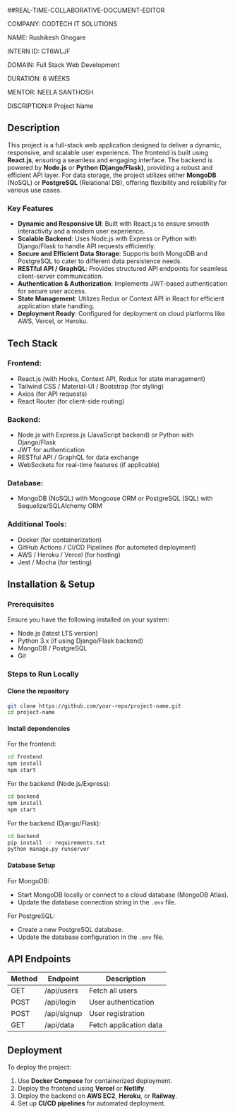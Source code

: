 ##REAL-TIME-COLLABORATIVE-DOCUMENT-EDITOR

COMPANY: CODTECH IT SOLUTIONS

NAME: Rushikesh Ghogare

INTERN ID: CT6WLJF

DOMAIN: Full Stack Web Development

DURATION: 6 WEEKS

MENTOR: NEELA SANTHOSH

DISCRIPTION:# Project Name

## Description

This project is a full-stack web application designed to deliver a dynamic, responsive, and scalable user experience. The frontend is built using **React.js**, ensuring a seamless and engaging interface. The backend is powered by **Node.js** or **Python (Django/Flask)**, providing a robust and efficient API layer. For data storage, the project utilizes either **MongoDB** (NoSQL) or **PostgreSQL** (Relational DB), offering flexibility and reliability for various use cases.

### Key Features
- **Dynamic and Responsive UI**: Built with React.js to ensure smooth interactivity and a modern user experience.
- **Scalable Backend**: Uses Node.js with Express or Python with Django/Flask to handle API requests efficiently.
- **Secure and Efficient Data Storage**: Supports both MongoDB and PostgreSQL to cater to different data persistence needs.
- **RESTful API / GraphQL**: Provides structured API endpoints for seamless client-server communication.
- **Authentication & Authorization**: Implements JWT-based authentication for secure user access.
- **State Management**: Utilizes Redux or Context API in React for efficient application state handling.
- **Deployment Ready**: Configured for deployment on cloud platforms like AWS, Vercel, or Heroku.

## Tech Stack

### Frontend:
- React.js (with Hooks, Context API, Redux for state management)
- Tailwind CSS / Material-UI / Bootstrap (for styling)
- Axios (for API requests)
- React Router (for client-side routing)

### Backend:
- Node.js with Express.js (JavaScript backend) or Python with Django/Flask
- JWT for authentication
- RESTful API / GraphQL for data exchange
- WebSockets for real-time features (if applicable)

### Database:
- MongoDB (NoSQL) with Mongoose ORM or PostgreSQL (SQL) with Sequelize/SQLAlchemy ORM

### Additional Tools:
- Docker (for containerization)
- GitHub Actions / CI/CD Pipelines (for automated deployment)
- AWS / Heroku / Vercel (for hosting)
- Jest / Mocha (for testing)

## Installation & Setup

### Prerequisites
Ensure you have the following installed on your system:
- Node.js (latest LTS version)
- Python 3.x (if using Django/Flask backend)
- MongoDB / PostgreSQL
- Git

### Steps to Run Locally

#### Clone the repository
```sh
git clone https://github.com/your-repo/project-name.git
cd project-name
```

#### Install dependencies
For the frontend:
```sh
cd frontend
npm install
npm start
```

For the backend (Node.js/Express):
```sh
cd backend
npm install
npm start
```

For the backend (Django/Flask):
```sh
cd backend
pip install -r requirements.txt
python manage.py runserver
```

#### Database Setup
For MongoDB:
- Start MongoDB locally or connect to a cloud database (MongoDB Atlas).
- Update the database connection string in the `.env` file.

For PostgreSQL:
- Create a new PostgreSQL database.
- Update the database configuration in the `.env` file.

## API Endpoints

| Method | Endpoint       | Description          |
|--------|--------------|----------------------|
| GET    | /api/users   | Fetch all users     |
| POST   | /api/login   | User authentication |
| POST   | /api/signup  | User registration   |
| GET    | /api/data    | Fetch application data |

## Deployment
To deploy the project:
1. Use **Docker Compose** for containerized deployment.
2. Deploy the frontend using **Vercel** or **Netlify**.
3. Deploy the backend on **AWS EC2**, **Heroku**, or **Railway**.
4. Set up **CI/CD pipelines** for automated deployment.






